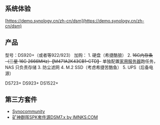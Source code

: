 ## 系统体验

[https://demo.synology.cn/zh-cn/dsm](https://demo.synology.cn/zh-cn/dsm)


## 产品

型号：DS920+（或者等922/923）
加购：
	1. 硬盘（希捷酷狼）
	2. ~~16G内存条（三星 16G 2666MHz）【M471A2K43CB1-CTD】~~  单独配置[家用服务器](../内网设备/服务器/家用服务器.md)跑任务，NAS 只负责存储
	3. 防尘滤网
	4. M.2 SSD（考虑希捷苦酷鱼）
	5. UPS（后备电源）


DS723+
DS923+
DS1522+

## 第三方套件

- [Synocommunity](https://packages.synocommunity.com/)
- [矿神群晖SPK套件源DSM7.x by IMNKS.COM](https://spk7.imnks.com/)